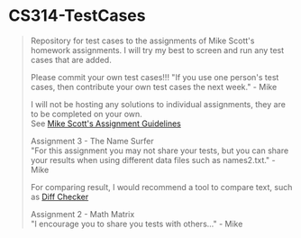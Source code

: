 # CS314-TestCases
>Repository for test cases to the assignments of Mike Scott's homework assignments.
>I will try my best to screen and run any test cases that are added.
>
>Please commit your own test cases!!!
>"If you use one person's test cases, then contribute your own test cases the next week." - Mike
>
>I will not be hosting any solutions to individual assignments, they are to be completed on your own.</br>
>See <a href="http://www.cs.utexas.edu/~scottm/cs314/Assignments/index.htm">Mike Scott's Assignment Guidelines</a>
>
>Assignment 3 - The Name Surfer</br>
>"For this assignment you may not share your tests, but you can share your results when using different data files such as names2.txt." - Mike
>
>For comparing result, I would recommend a  tool to compare text, such as <a href="https://www.diffchecker.com/">Diff Checker</a>
>
>Assignment 2 - Math Matrix</br>
>"I encourage you to share you tests with others..." - Mike

